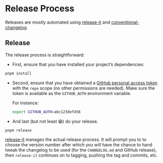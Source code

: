# Release Process

Releases are mostly automated using
[release-it](https://github.com/release-it/release-it/) and
[conventional-changelog](https://github.com/release-it/conventional-changelog).

## Release

The release process is straightforward:

- First, ensure that you have installed your project’s dependencies:

```sh
pnpm install
```

- Second, ensure that you have obtained a
  [GitHub personal access token][generate-token] with the `repo` scope (no
  other permissions are needed). Make sure the token is available as the
  `GITHUB_AUTH` environment variable.

  For instance:

  ```bash
  export GITHUB_AUTH=abc123def456
  ```

[generate-token]: https://github.com/settings/tokens/new?scopes=repo&description=GITHUB_AUTH+env+variable

- And last (but not least 😁) do your release.

```sh
pnpm release
```

[release-it](https://github.com/release-it/release-it/) manages the actual
release process. It will prompt you to to choose the version number after which
you will have the chance to hand tweak the changelog to be used (for the
`CHANGELOG.md` and GitHub release), then `release-it` continues on to tagging,
pushing the tag and commits, etc.
